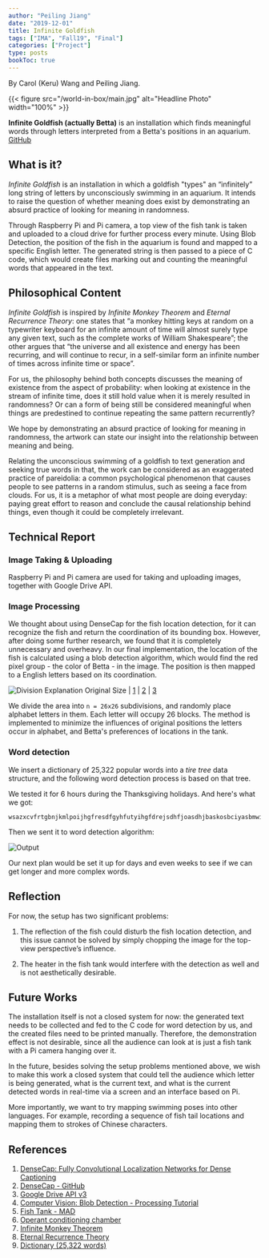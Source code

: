 ```yaml
---
author: "Peiling Jiang"
date: "2019-12-01"
title: Infinite Goldfish
tags: ["IMA", "Fall19", "Final"]
categories: ["Project"]
type: posts
bookToc: true
---
```


By Carol (Keru) Wang and Peiling Jiang.

{{< figure src="/world-in-box/main.jpg" alt="Headline Photo" width="100%" >}}

**Infinite Goldfish (actually Betta)** is an installation which finds meaningful words through letters interpreted from a Betta's positions in an aquarium. [GitHub](https://github.com/peilingjiang/infinite-goldfish)

## What is it?

*Infinite Goldfish* is an installation in which a goldfish "types" an “infinitely” long string of letters by unconsciously swimming in an aquarium. It intends to raise the question of whether meaning does exist by demonstrating an absurd practice of looking for meaning in randomness.

Through Raspberry Pi and Pi camera, a top view of the fish tank is taken and uploaded to a cloud drive for further process every minute. Using Blob Detection, the position of the fish in the aquarium is found and mapped to a specific English letter. The generated string is then passed to a piece of C code, which would create files marking out and counting the meaningful words that appeared in the text.

## Philosophical Content

*Infinite Goldfish* is inspired by *Infinite Monkey Theorem* and *Eternal Recurrence Theory*: one states that “a monkey hitting keys at random on a typewriter keyboard for an infinite amount of time will almost surely type any given text, such as the complete works of William Shakespeare”; the other argues that “the universe and all existence and energy has been recurring, and will continue to recur, in a self-similar form an infinite number of times across infinite time or space”.

For us, the philosophy behind both concepts discusses the meaning of existence from the aspect of probability: when looking at existence in the stream of infinite time, does it still hold value when it is merely resulted in randomness? Or can a form of being still be considered meaningful when things are predestined to continue repeating the same pattern recurrently?

We hope by demonstrating an absurd practice of looking for meaning in randomness, the artwork can state our insight into the relationship between meaning and being.

Relating the unconscious swimming of a goldfish to text generation and seeking true words in that, the work can be considered as an exaggerated practice of pareidolia: a common psychological phenomenon that causes people to see patterns in a random stimulus, such as seeing a face from clouds. For us, it is a metaphor of what most people are doing everyday: paying great effort to reason and conclude the causal relationship behind things, even though it could be completely irrelevant.

## Technical Report

### Image Taking & Uploading

Raspberry Pi and Pi camera are used for taking and uploading images, together with Google Drive API.

### Image Processing

We thought about using DenseCap for the fish location detection, for it can recognize the fish and return the coordination of its bounding box. However, after doing some further research, we found that it is completely unnecessary and overheavy. In our final implementation, the location of the fish is calculated using a blob detection algorithm, which would find the red pixel group - the color of Betta - in the image. The position is then mapped to a English letters based on its coordination.

![Division Explanation](/world-in-box/division.png)
Original Size | [1](/world-in-box/division-01.png) | [2](/world-in-box/division-02.png) | [3](/world-in-box/division-03.png)

We divide the area into `n = 26x26` subdivisions, and randomly place alphabet letters in them. Each letter will occupy 26 blocks. The method is implemented to minimize the influences of original positions the letters occur in alphabet, and Betta's preferences of locations in the tank.

### Word detection

We insert a dictionary of 25,322 popular words into a *tire tree* data structure, and the following word detection process is based on that tree.

We tested it for 6 hours during the Thanksgiving holidays. And here's what we got:

```
wsazxcvfrtgbnjkmlpoijhgfresdfgyhfutyihgfdrejsdhfjoasdhjbaskosbciyasbmwidtebbmsbchjsiuhakbcbashguycxhbshfckajjsbfhsgfjhsdnmwisoduhbdshjbhkabkjbdfshvsdfhjvshjfshjbdhfjbbhsjdvfgveshjfbhjsbdjhfvghsvhfjbsdhjbfhjdsbhjcbdshjvfghevsfhjbsdbhjbchdjsbvhjdfghvhsjebfhjdsbhjcdsvhjfvhjsevfdjsbhcjbsdhjbhjdsvfghsvhjfvhdjsbvhjdsvhgsdoiuencoapkwgduavqapdiewbjd
```

Then we sent it to word detection algorithm:

![Output](/world-in-box/output.png)

Our next plan would be set it up for days and even weeks to see if we can get longer and more complex words.

## Reflection

For now, the setup has two significant problems:

1. The reflection of the fish could disturb the fish location detection, and this issue cannot be solved by simply chopping the image for the top-view perspective’s influence.

2. The heater in the fish tank would interfere with the detection as well and is not aesthetically desirable.

## Future Works

The installation itself is not a closed system for now: the generated text needs to be collected and fed to the C code for word detection by us, and the created files need to be printed manually. Therefore, the demonstration effect is not desirable, since all the audience can look at is just a fish tank with a Pi camera hanging over it.

In the future, besides solving the setup problems mentioned above, we wish to make this work a closed system that could tell the audience which letter is being generated, what is the current text, and what is the current detected words in real-time via a screen and an interface based on Pi.

More importantly, we want to try mapping swimming poses into other languages. For example, recording a sequence of fish tail locations and mapping them to strokes of Chinese characters.

## References

1. [DenseCap: Fully Convolutional Localization Networks for Dense Captioning](https://cs.stanford.edu/people/karpathy/densecap/)
2. [DenseCap - GitHub](https://github.com/jcjohnson/densecap)
3. [Google Drive API v3](https://developers.google.com/drive/api/v3/about-sdk)
4. [Computer Vision: Blob Detection - Processing Tutorial](https://www.youtube.com/watch?v=ce-2l2wRqO8)
5. [Fish Tank - MAD](http://www.i-mad.com/post-art/fish-tank/)
6. [Operant conditioning chamber](https://en.wikipedia.org/wiki/Operant_conditioning_chamber)
7. [Infinite Monkey Theorem](https://en.wikipedia.org/wiki/Infinite_monkey_theorem)
8. [Eternal Recurrence Theory](https://en.wikipedia.org/wiki/Eternal_return)
9. [Dictionary (25,322 words)](https://github.com/dolph/dictionary)
